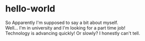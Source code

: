 # hello-world
So Apparently I'm supposed to say a bit about myself.   
Well...   I'm in university and I'm looking for a part time job!  
Technology is advancing quickly!  Or slowly?  I honestly can't tell.   

